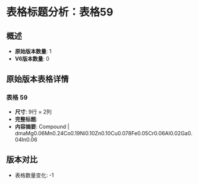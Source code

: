 # 表格标题分析：表格59

## 概述
- **原始版本数量**: 1
- **V6版本数量**: 0

## 原始版本表格详情

### 表格 59
- **尺寸**: 9行 × 2列
- **完整标题**: 
- **内容摘要**: Compound | dmaMg0.06Mn0.24Co0.19Ni0.10Zn0.10Cu0.078Fe0.05Cr0.06Al0.02Ga0.04In0.06

## 版本对比

- 表格数量变化: -1
